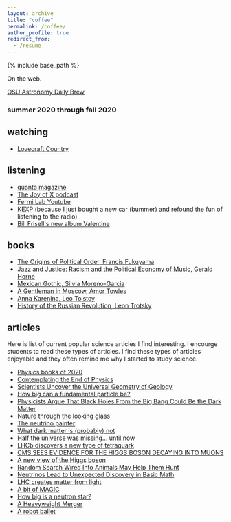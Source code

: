 ```yaml
---
layout: archive
title: "coffee"
permalink: /coffee/
author_profile: true
redirect_from:
  - /resume
---
```


{% include base_path %}

On the web.

[OSU Astronomy Daily Brew](http://www.astronomy.ohio-state.edu/Coffee/coffee.html)

### summer 2020 through fall 2020

## watching
* [Lovecraft Country](https://www.hbo.com/lovecraft-country)

## listening
* [quanta magazine](https://www.quantamagazine.org/tag/podcast/)
* [The Joy of X podcast](https://podcasts.apple.com/us/podcast/the-joy-of-x/id1495067186)
* [Fermi Lab Youtube](https://www.youtube.com/channel/UCD5B6VoXv41fJ-IW8Wrhz9A)
* [KEXP](https://www.kexp.org/) (because I just bought a new car (bummer) and refound the fun of listening to the radio)
* [Bill Frisell's new album Valentine](https://www.youtube.com/watch?v=qQCRGn6OTu0)

## books
* [The Origins of Political Order, Francis Fukuyama](https://en.wikipedia.org/wiki/The_Origins_of_Political_Order#:~:text=The%20Origins%20of%20Political%20Order%3A%20From%20prehuman%20times%20to%20the,what%20makes%20a%20state%20stable.&text=According%20to%20Fukuyama%2C%20a%20stable,the%20state%20and%20be%20accountable.)
* [Jazz and Justice: Racism and the Political Economy of Music, Gerald Horne](https://nyupress.org/9781583677858/jazz-and-justice/)
* [Mexican Gothic, Silvia Moreno-Garcia](https://www.penguinrandomhouse.com/books/577068/mexican-gothic-by-silvia-moreno-garcia/)
* [A Gentleman in Moscow, Amor Towles](https://en.wikipedia.org/wiki/A_Gentleman_in_Moscow)
* [Anna Karenina, Leo Tolstoy](https://en.wikipedia.org/wiki/Anna_Karenina)
* [History of the Russian Revolution,  Leon Trotsky](https://en.wikipedia.org/wiki/History_of_the_Russian_Revolution)

## articles
Here is list of current popular science articles I find interesting. I encourge students to read these types of articles. I find these types of articles enjoyable and they often remind me why I started to study science.
* [Physics books of 2020](https://www.symmetrymagazine.org/article/physics-books-of-2020)
* [Contemplating the End of Physics](https://www.quantamagazine.org/the-end-of-physics-20201124/?fbclid=IwAR2wEDLPDnL96iJ37B8gcNESBJUSwaN0CnOCxkJeK-wcatp6x_eegP0xUrE)
* [Scientists Uncover the Universal Geometry of Geology](https://www.quantamagazine.org/geometry-reveals-how-the-world-is-assembled-from-cubes-20201119/)
* [How big can a fundamental particle be?](https://www.symmetrymagazine.org/article/how-big-can-a-fundamental-particle-be)
* [Physicists Argue That Black Holes From the Big Bang Could Be the Dark Matter](https://www.quantamagazine.org/black-holes-from-the-big-bang-could-be-the-dark-matter-20200923/)
* [Nature through the looking glass](https://www.symmetrymagazine.org/article/nature-through-the-looking-glass)
* [The neutrino painter](https://www.symmetrymagazine.org/article/the-neutrino-painter)
* [What dark matter is (probably) not](https://www.symmetrymagazine.org/article/what-dark-matter-is-probably-not?fbclid=IwAR3Tm6QgQiFawHWdN2wpclPUKtDaUxMSzcVgCWGXi_QQAS4JvySmfACTtS4)
* [Half the universe was missing... until now](https://www.youtube.com/watch?v=Kp_kqamkYpw&t=744s)
* [LHCb discovers a new type of tetraquark](https://www.symmetrymagazine.org/article/lhcb-discovers-a-new-type-of-tetraquark?fbclid=IwAR3Ha6aG8z9wtJWzdA_tplbHv9nymBrYSf29NLfn_znEM7aqgtvA9_VgGYs)
* [CMS SEES EVIDENCE FOR THE HIGGS BOSON DECAYING INTO MUONS](http://cms.cern/news/cms-sees-evidence-higgs-boson-decaying-muons?fbclid=IwAR0VzIfVkg1vc_idL9Ln58_QahSAe-CW5gTS6RKwLhoiVS0ogcWHRV9OGKg)
* [A new view of the Higgs boson](https://www.symmetrymagazine.org/article/a-new-view-of-the-higgs-boson)
* [Random Search Wired Into Animals May Help Them Hunt](https://www.quantamagazine.org/random-search-wired-into-animals-may-help-them-hunt-20200611/?fbclid=IwAR1z2Zn07qj4fIg7n1w_QUN-5x2pPoKw7wY-gl5YC6-Z73K7nqtaYBDuBRg)
* [Neutrinos Lead to Unexpected Discovery in Basic Math](https://www.quantamagazine.org/neutrinos-lead-to-unexpected-discovery-in-basic-math-20191113/?fbclid=IwAR1z2Zn07qj4fIg7n1w_QUN-5x2pPoKw7wY-gl5YC6-Z73K7nqtaYBDuBRg)
* [LHC creates matter from light](https://www.symmetrymagazine.org/article/lhc-creates-matter-from-light)
* [A bit of MAGIC](https://www.symmetrymagazine.org/article/a-bit-of-magic)
* [How big is a neutron star?](https://www.symmetrymagazine.org/article/how-big-is-a-neutron-star)
* [A Heavyweight Merger](https://physics.aps.org/articles/v13/111?fbclid=IwAR2X4Vc0UDQVp5raNtQN2nIlBDt1gwni_zyjIm6OsTR7jpPzAFo2ZheU3fk)
* [A robot ballet](https://www.symmetrymagazine.org/article/a-robot-ballet)
